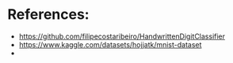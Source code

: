 # References:
- https://github.com/filipecostaribeiro/HandwrittenDigitClassifier
- https://www.kaggle.com/datasets/hojjatk/mnist-dataset
- 